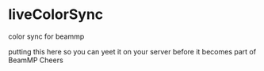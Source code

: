 # liveColorSync
color sync for beammp


putting this here so you can yeet it on your server before it becomes part of BeamMP
Cheers
